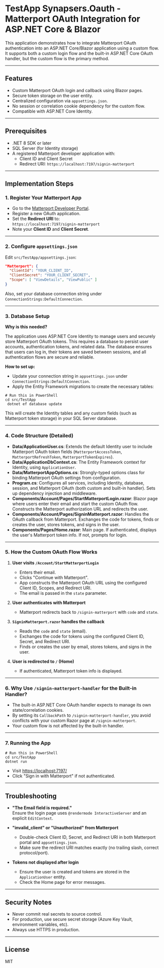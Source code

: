 # TestApp Synapsers.Oauth -  Matterport OAuth Integration for ASP.NET Core & Blazor

This application demonstrates how to integrate Matterport OAuth authentication into an ASP.NET Core/Blazor application using a custom flow. It supports both a custom login flow and the built-in ASP.NET Core OAuth handler, but the custom flow is the primary method.

---

## Features

- Custom Matterport OAuth login and callback using Blazor pages.
- Secure token storage on the user entity.
- Centralized configuration via `appsettings.json`.
- No session or correlation cookie dependency for the custom flow.
- Compatible with ASP.NET Core Identity.

---

## Prerequisites

- .NET 8 SDK or later
- SQL Server (for Identity storage)
- A registered Matterport developer application with:
  - Client ID and Client Secret
  - Redirect URI: `https://localhost:7197/signin-matterport`

---

## Implementation Steps

### 1. Register Your Matterport App

- Go to the [Matterport Developer Portal](https://developers.matterport.com/).
- Register a new OAuth application.
- Set the **Redirect URI** to:  
  `https://localhost:7197/signin-matterport`
- Note your **Client ID** and **Client Secret**.

---

### 2. Configure `appsettings.json`

Edit `src/TestApp/appsettings.json`:

```json
"Matterport": {
  "ClientId": "YOUR_CLIENT_ID",
  "ClientSecret": "YOUR_CLIENT_SECRET",
  "Scope": [ "ViewDetails", "ViewPublic" ]
}
```

Also, set your database connection string under `ConnectionStrings:DefaultConnection`.

---

### 3. Database Setup

**Why is this needed?**

The application uses ASP.NET Core Identity to manage users and securely store Matterport OAuth tokens. This requires a database to persist user accounts, authentication tokens, and related data. The database ensures that users can log in, their tokens are saved between sessions, and all authentication flows are secure and reliable.

**How to set up:**

- Update your connection string in `appsettings.json` under `ConnectionStrings:DefaultConnection`.
- Apply the Entity Framework migrations to create the necessary tables:

```pwsh
# Run this in PowerShell
cd src/TestApp
 dotnet ef database update
```

This will create the Identity tables and any custom fields (such as Matterport token storage) in your SQL Server database.

---

### 4. Code Structure (Detailed)

- **Data/ApplicationUser.cs**: Extends the default Identity user to include Matterport OAuth token fields (`MatterportAccessToken`, `MatterportRefreshToken`, `MatterportTokenExpires`).
- **Data/ApplicationDbContext.cs**: The Entity Framework context for Identity, using `ApplicationUser`.
- **Data/MatterportAppOptions.cs**: Strongly-typed options class for binding Matterport OAuth settings from configuration.
- **Program.cs**: Configures all services, including Identity, database, session, and Matterport OAuth (both custom and built-in handler). Sets up dependency injection and middleware.
- **Components/Account/Pages/StartMatterportLogin.razor**: Blazor page where users enter their email and start the custom OAuth flow. Constructs the Matterport authorization URL and redirects the user.
- **Components/Account/Pages/SigninMatterport.razor**: Handles the OAuth callback from Matterport. Exchanges the code for tokens, finds or creates the user, stores tokens, and signs in the user.
- **Components/Pages/Home.razor**: Main page. If authenticated, displays the user's Matterport token info. If not, prompts for login.

---

### 5. How the Custom OAuth Flow Works

1. **User visits `/Account/StartMatterportLogin`**  
   - Enters their email.
   - Clicks "Continue with Matterport".
   - App constructs the Matterport OAuth URL using the configured Client ID, Scopes, and Redirect URI.
   - The email is passed in the `state` parameter.

2. **User authenticates with Matterport**  
   - Matterport redirects back to `/signin-matterport` with `code` and `state`.

3. **`SigninMatterport.razor` handles the callback**  
   - Reads the `code` and `state` (email).
   - Exchanges the code for tokens using the configured Client ID, Secret, and Redirect URI.
   - Finds or creates the user by email, stores tokens, and signs in the user.

4. **User is redirected to `/` (Home)**  
   - If authenticated, Matterport token info is displayed.

---

### 6. Why Use `/signin-matterport-handler` for the Built-in Handler?

- The built-in ASP.NET Core OAuth handler expects to manage its own state/correlation cookies.
- By setting its `CallbackPath` to `/signin-matterport-handler`, you avoid conflicts with your custom Razor page at `/signin-matterport`.
- Your custom flow is not affected by the built-in handler.

---

### 7. Running the App

```pwsh
# Run this in PowerShell
cd src/TestApp
dotnet run
```
- Visit [https://localhost:7197/](https://localhost:7197/)
- Click "Sign in with Matterport" if not authenticated.

---

## Troubleshooting

- **"The Email field is required."**  
  Ensure the login page uses `@rendermode InteractiveServer` and an explicit `EditContext`.

- **"invalid_client" or "Unauthorized" from Matterport**  
  - Double-check Client ID, Secret, and Redirect URI in both Matterport portal and `appsettings.json`.
  - Make sure the redirect URI matches exactly (no trailing slash, correct protocol/port).

- **Tokens not displayed after login**  
  - Ensure the user is created and tokens are stored in the `ApplicationUser` entity.
  - Check the Home page for error messages.

---

## Security Notes

- Never commit real secrets to source control.
- For production, use secure secret storage (Azure Key Vault, environment variables, etc).
- Always use HTTPS in production.

---

## License

MIT
